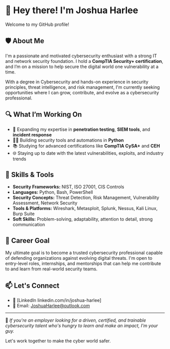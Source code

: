 # 👋 Hey there! I'm Joshua Harlee

Welcome to my GitHub profile!

## 🛡️ About Me

I'm a passionate and motivated cybersecurity enthusiast with a strong IT and network security foundation. I hold a **CompTIA Security+ certification**, and I’m on a mission to help secure the digital world one vulnerability at a time.

With a degree in Cybersecurity and hands-on experience in security principles, threat intelligence, and risk management, I'm currently seeking opportunities where I can grow, contribute, and evolve as a cybersecurity professional.

## 🔍 What I’m Working On

- 🔐 Expanding my expertise in **penetration testing**, **SIEM tools**, and **incident response**
- 👨‍💻 Building security tools and automations in **Python**
- 📚 Studying for advanced certifications like **CompTIA CySA+** and **CEH**
- 🌐 Staying up to date with the latest vulnerabilities, exploits, and industry trends

## 🧰 Skills & Tools

- **Security Frameworks:** NIST, ISO 27001, CIS Controls
- **Languages:** Python, Bash, PowerShell
- **Security Concepts:** Threat Detection, Risk Management, Vulnerability Assessment, Network Security
- **Tools & Platforms:** Wireshark, Metasploit, Splunk, Nessus, Kali Linux, Burp Suite
- **Soft Skills:** Problem-solving, adaptability, attention to detail, strong communication

## 🎯 Career Goal

My ultimate goal is to become a trusted cybersecurity professional capable of defending organizations against evolving digital threats. I'm open to entry-level roles, internships, and mentorships that can help me contribute to and learn from real-world security teams.

## 📫 Let's Connect

- 💼 [LinkedIn linkedin.com/in/joshua-harlee]
- 📧 Email: JoshuaHarlee@outlook.com

---

🚀 *If you're an employer looking for a driven, certified, and trainable cybersecurity talent who's hungry to learn and make an impact, I'm your guy.*

Let's work together to make the cyber world safer.


